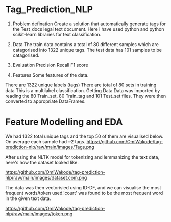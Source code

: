# Tag_Prediction_NLP


1. Problem defination
Create a solution that automatically generate tags for the Test_docs legal text document. Here i have used python and python scikit-learn libraries for text classification.

2. Data
The train data contains a total of 80 different samples which are catagorised into 1322 unique tags. The test data has 101 samples to be catagorised.

3. Evaluation
Precision
Recall
F1 score
4. Features
Some features of the data.

There are 1322 unique labels (tags)
There are total of 80 sets in training data
This is a multilabel classification.
Getting Data
Data was imported by reading the 80 Train_set, 80 Train_tag and 101 Test_set files. They were then converted to appropriate DataFrames.

# Feature Modelling and EDA
We had 1322 total unique tags and the top 50 of them are visualised below. On average each sample had ~2 tags.
https://github.com/OmiWakode/tag-prediction-nlp/raw/main/images/Tags.png

After using the NLTK model for tokenizing and lemmanizing the text data, here's how the dataset looked like.

https://github.com/OmiWakode/tag-prediction-nlp/raw/main/images/dataset.com.png

The data was then vectorisied using ID-DF, and we can visualise the most frequent words/token used.'court' was found to be the most frequent word in the given text data.

https://github.com/OmiWakode/tag-prediction-nlp/raw/main/images/token.png

